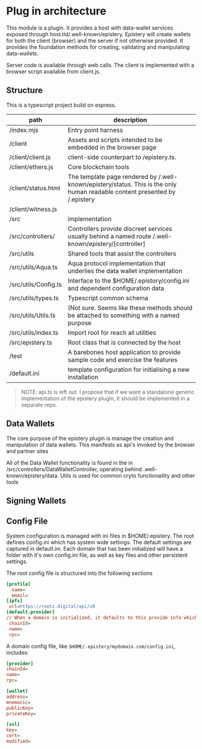 # Plug in architecture

This module is a plugin. It provides a host with data-wallet services exposed through
host.tld/.well-known/epistery. Epistery will create wallets for both the client (browser)
and the server if not otherwise provided. It provides the foundation methods for creating,
validating and manipulating data-wallets.

Server code is available through web calls. The
client is implemented with a browser script available from client.js.

## Structure
This is a typescript project build on express.

| path                   | description                                                                                                      |
|------------------------|------------------------------------------------------------------------------------------------------------------|
| /index.mjs             | Entry point harness                                                                                              |
| /client                | Assets and scripts intended to be embedded in the browser page                                                   |
| /client/client.js      | client-side counterpart to /epistery.ts.                                                                         |
| /client/ethers.js      | Core blockchain tools                                                                                            |
| /client/status.html    | The template page rendered by /.well-known/epistery/status. This is the only human readable content presented by /.epistery |
| /client/witness.js     |                                                                                                                  |
| /src                   | implementation                                                                                                   |
| /src/controllers/      | Controllers provide discreet services usually behind a named route /.well-known/epistery/[controller]                       |
| /src/utils             | Shared tools that assist the controllers                                                                         |
| /src/utils/Aqua.ts     | Aqua protocol implementation that underlies the data wallet implementation                                       |
| /src/utils/Config.ts   | Interface to the $HOME/.epistory/config.ini and dependent configuration data                                     |
| /src/utils/types.ts    | Typescript common schema                                                                                         |
| /src/utils/Utils.ts    | (Not sure. Seems like these methods should be attached to something with a named purpose                         |
| /src/utils/index.ts    | Import root for reach all utilities                                                                              |
| /src/epistery.ts       | Root class that is connected by the host                                                                         |
| /test                  | A barebones host application to provide sample code and exercise the features                                    |
| /default.ini           | template configuration for initialising a new installation                                                       |

>NOTE: api.ts is left out. I propose that if we want a standalone generic implementation of the epistery plugin,
> it should be implemented in a separate repo.

## Data Wallets
The core purpose of the epistery plugin is manage the creation and manipulation of data wallets. This manifests as api's
invoked by the browser and partner sites

All of the Data Wallet functionality is found in the in /src/controllers/DataWalletController, operating behind .well-known/epistery/data. Utils
is used for common cryto functionaility and other tools

## Signing Wallets

## Config File
System configuration is managed with ini files in $HOME/.epistery. The root defines config.ini which has system wide
settings. The default settings are captured in default.ini. Each domain that has been initialized will have a folder
with it's own config.ini file, as well as key files and other persistent settings.

The root config file is structured into the following sections

```ini
[profile]
  name=
  email=
[ipfs]
 url=https://rootz.digital/api/v0
[default.provider]
// When a domain is initialized, it defaults to this provide info which is subsequencly saved with the domain config.ini
 chainId=
 name=
 rpc=
```

A domain config file, like `$HOME/.epistery/mydomain.com/config.ini`, includes:

```ini
[provider]
chainId=
name=
rpc=

[wallet]
address=
mnemonic=
publicKey=
privateKey=

[ssl]
key=
cert=
modified=
```
